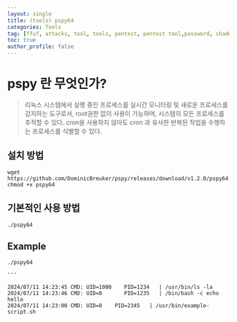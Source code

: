 ```yaml
---
layout: single
title: (tools) pspy64
categories: Tools
tag: [ffuf, attacks, tool, tools, pentest, pentest tool,password, shadow]
toc: true
author_profile: false
---
```


# pspy 란 무엇인가? 

> 리눅스 시스템에서 실행 중인 프로세스를 실시간 모니터링 및 새로운 프로세스를 감지하는 도구로서, root권한 없이 사용이 가능하며, 시스템의 모든 프로세스를 추적할 수 있다. cron을 사용하지 않아도 cron 과 유사한 반복된 작업을 수행하는 프로세스를 식별할 수 있다.

## 설치 방법

```
wget https://github.com/DominicBreuker/pspy/releases/download/v1.2.0/pspy64
chmod +x pspy64
```

## 기본적인 사용 방법

```
./pspy64
```

## Example

```
./pspy64

'''

2024/07/11 14:23:45 CMD: UID=1000    PID=1234   | /usr/bin/ls -la
2024/07/11 14:23:46 CMD: UID=0       PID=1235   | /bin/bash -c echo hello
2024/07/11 14:23:00 CMD: UID=0    PID=2345   | /usr/bin/example-script.sh
```

